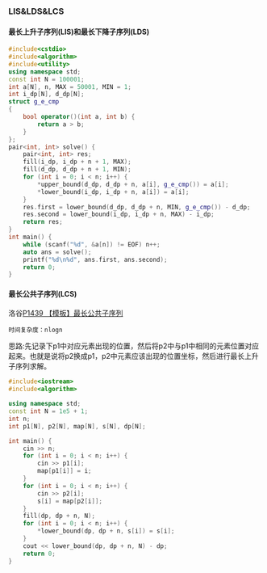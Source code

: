 ### LIS&LDS&LCS

#### 最长上升子序列(LIS)和最长下降子序列(LDS)

```C++
#include<cstdio>
#include<algorithm>
#include<utility>
using namespace std;
const int N = 100001;
int a[N], n, MAX = 50001, MIN = 1;
int i_dp[N], d_dp[N];
struct g_e_cmp
{
	bool operator()(int a, int b) {
		return a > b;
	}
};
pair<int, int> solve() {
	pair<int, int> res;
	fill(i_dp, i_dp + n + 1, MAX);
	fill(d_dp, d_dp + n + 1, MIN);
	for (int i = 0; i < n; i++) {
		*upper_bound(d_dp, d_dp + n, a[i], g_e_cmp()) = a[i];
		*lower_bound(i_dp, i_dp + n, a[i]) = a[i];
	}
	res.first = lower_bound(d_dp, d_dp + n, MIN, g_e_cmp()) - d_dp;
	res.second = lower_bound(i_dp, i_dp + n, MAX) - i_dp;
	return res;
}
int main() {
	while (scanf("%d", &a[n]) != EOF) n++;
	auto ans = solve();
	printf("%d\n%d", ans.first, ans.second);
	return 0;
}
```



#### 最长公共子序列(LCS)

洛谷[P1439  【模板】最长公共子序列   ](https://www.luogu.com.cn/problem/P1439)

`时间复杂度：nlogn`

思路:先记录下p1中对应元素出现的位置，然后将p2中与p1中相同的元素位置对应起来。也就是说将p2换成p1，p2中元素应该出现的位置坐标，然后进行最长上升子序列求解。

```c++
#include<iostream>
#include<algorithm>

using namespace std;
const int N = 1e5 + 1;
int n;
int p1[N], p2[N], map[N], s[N], dp[N];

int main() {
	cin >> n;
	for (int i = 0; i < n; i++) {
		cin >> p1[i];
		map[p1[i]] = i;
	}
	for (int i = 0; i < n; i++) {
		cin >> p2[i];
		s[i] = map[p2[i]];
	}
	fill(dp, dp + n, N);
	for (int i = 0; i < n; i++) {
		*lower_bound(dp, dp + n, s[i]) = s[i];
	}
	cout << lower_bound(dp, dp + n, N) - dp;
	return 0;
}
```

